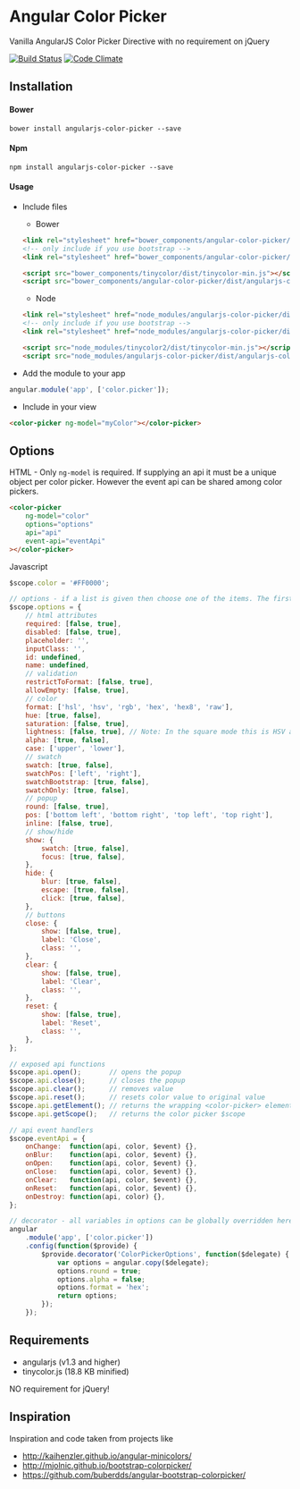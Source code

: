 # Angular Color Picker

Vanilla AngularJS Color Picker Directive with no requirement on jQuery

[![Build Status](https://travis-ci.org/ruhley/angular-color-picker.svg?branch=master)](https://travis-ci.org/ruhley/angular-color-picker)
[![Code Climate](https://lima.codeclimate.com/github/ruhley/angular-color-picker/badges/gpa.svg)](https://lima.codeclimate.com/github/ruhley/angular-color-picker)

## Installation

#### Bower

```shell
bower install angularjs-color-picker --save
```

#### Npm
```shell
npm install angularjs-color-picker --save
```

#### Usage

* Include files

    * Bower

    ```html
    <link rel="stylesheet" href="bower_components/angular-color-picker/dist/angularjs-color-picker.min.css" />
    <!-- only include if you use bootstrap -->
    <link rel="stylesheet" href="bower_components/angular-color-picker/dist/themes/angularjs-color-picker-bootstrap.min.css" />

    <script src="bower_components/tinycolor/dist/tinycolor-min.js"></script>
    <script src="bower_components/angular-color-picker/dist/angularjs-color-picker.min.js"></script>
    ```

    * Node

    ```html
    <link rel="stylesheet" href="node_modules/angularjs-color-picker/dist/angularjs-color-picker.min.css" />
    <!-- only include if you use bootstrap -->
    <link rel="stylesheet" href="node_modules/angularjs-color-picker/dist/themes/angularjs-color-picker-bootstrap.min.css" />

    <script src="node_modules/tinycolor2/dist/tinycolor-min.js"></script>
    <script src="node_modules/angularjs-color-picker/dist/angularjs-color-picker.min.js"></script>
    ```


* Add the module to your app
```javascript
angular.module('app', ['color.picker']);
```

* Include in your view
```html
<color-picker ng-model="myColor"></color-picker>
```

## Options

HTML - Only ```ng-model``` is required. If supplying an api it must be a unique object per color picker. However the event api can be shared among color pickers.

```html
<color-picker
    ng-model="color"
    options="options"
    api="api"
    event-api="eventApi"
></color-picker>
```
Javascript

```js
$scope.color = '#FF0000';

// options - if a list is given then choose one of the items. The first item in the list will be the default
$scope.options = {
    // html attributes
    required: [false, true],
    disabled: [false, true],
    placeholder: '',
    inputClass: '',
    id: undefined,
    name: undefined,
    // validation
    restrictToFormat: [false, true],
    allowEmpty: [false, true],
    // color
    format: ['hsl', 'hsv', 'rgb', 'hex', 'hex8', 'raw'],
    hue: [true, false],
    saturation: [false, true],
    lightness: [false, true], // Note: In the square mode this is HSV and in round mode this is HSL
    alpha: [true, false],
    case: ['upper', 'lower'],
    // swatch
    swatch: [true, false],
    swatchPos: ['left', 'right'],
    swatchBootstrap: [true, false],
    swatchOnly: [true, false],
    // popup
    round: [false, true],
    pos: ['bottom left', 'bottom right', 'top left', 'top right'],
    inline: [false, true],
    // show/hide
    show: {
        swatch: [true, false],
        focus: [true, false],
    },
    hide: {
        blur: [true, false],
        escape: [true, false],
        click: [true, false],
    },
    // buttons
    close: {
        show: [false, true],
        label: 'Close',
        class: '',
    },
    clear: {
        show: [false, true],
        label: 'Clear',
        class: '',
    },
    reset: {
        show: [false, true],
        label: 'Reset',
        class: '',
    },
};

// exposed api functions
$scope.api.open();       // opens the popup
$scope.api.close();      // closes the popup
$scope.api.clear();      // removes value
$scope.api.reset();      // resets color value to original value
$scope.api.getElement(); // returns the wrapping <color-picker> element
$scope.api.getScope();   // returns the color picker $scope

// api event handlers
$scope.eventApi = {
    onChange:  function(api, color, $event) {},
    onBlur:    function(api, color, $event) {},
    onOpen:    function(api, color, $event) {},
    onClose:   function(api, color, $event) {},
    onClear:   function(api, color, $event) {},
    onReset:   function(api, color, $event) {},
    onDestroy: function(api, color) {},
};

// decorator - all variables in options can be globally overridden here
angular
    .module('app', ['color.picker'])
    .config(function($provide) {
        $provide.decorator('ColorPickerOptions', function($delegate) {
            var options = angular.copy($delegate);
            options.round = true;
            options.alpha = false;
            options.format = 'hex';
            return options;
        });
    });
```

## Requirements

* angularjs (v1.3 and higher)
* tinycolor.js (18.8 KB minified)

NO requirement for jQuery!

## Inspiration

Inspiration and code taken from projects like
* http://kaihenzler.github.io/angular-minicolors/
* http://mjolnic.github.io/bootstrap-colorpicker/
* https://github.com/buberdds/angular-bootstrap-colorpicker/
